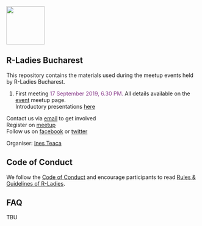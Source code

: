 <img src="https://github.com/rladies/starter-kit/blob/master/logo/R-LadiesGlobal_RBG_online_LogoWithText_Horizontal.png" data-canonical-src="https://github.com/rladies/starter-kit/blob/master/logo/R-LadiesGlobal_RBG_online_LogoWithText_Horizontal.png" height="100" />

## R-Ladies Bucharest


This repository contains the materials used during the meetup events held by R-Ladies Bucharest.

1. First meeting <text style="color:#88398A"> 17 September 2019, 6.30 PM. </text>
All details available on the [event](https://www.meetup.com/rladies-bucharest/events/264438688/) meetup page.
<br>Introductory presentations [here](https://github.com/rladies/meetup-presentations_bucharest/Meetup_01_2019-09-17/)

Contact us via [email](bucuresti@rladies.org) to get involved
<br> Register on [meetup](https://www.meetup.com/rladies-bucharest/)
<br> Follow us on [facebook](https://www.facebook.com/RLadiesBucharest) or [twitter](https://twitter.com/rladiesbuchares)

Organiser: [Ines Teaca](https://twitter.com/ineszz)

## Code of Conduct
We follow the [Code of Conduct](https://github.com/rladies/starter-kit/wiki/Code-of-Conduct) and encourage participants to read [Rules & Guidelines of R-Ladies](https://github.com/rladies/starter-kit/blob/master/R-Ladies_RulesGuidelines.pdf).

## FAQ

TBU
